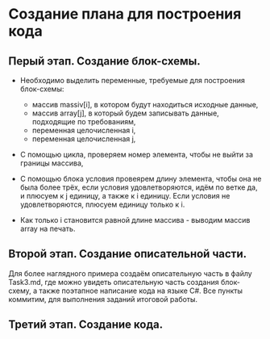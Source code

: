 # Создание плана для построения кода

## Перый этап. Создание блок-схемы.

- Необходимо выделить переменные, требуемые для построения блок-схемы:
    
    - массив massiv[i], в котором будут находиться исходные данные, 
    - массив array[j], в который будем записывать данные, подходящие по требованиям,
    - переменная целочисленная i,
    - переменная целочисленная j,

- С помощью цикла, проверяем номер элемента, чтобы не выйти за границы массива,

- С помощью блока условия провеярем длину элемента, чтобы она не была более трёх, если условия удовлетворяются, идём по ветке да, и плюсуем к j единицу, а также к i единицу. Если условия не удовлетворяются, плюсуем единицу только к i. 

- Как только i становится равной длине массива - выводим массив array на печать. 

## Второй этап. Создание описательной части.

Для более наглядного примера создаём описательную часть в файлу Task3.md, где можно увидеть описательную часть создания блок-схему, а также поэтапное написание кода на языке C#. Все пункты коммитим, для выполнения заданий итоговой работы. 

## Третий этап. Создание кода.